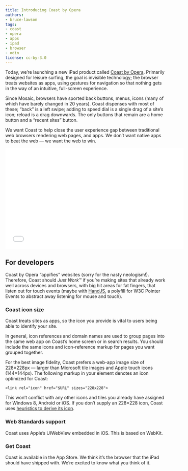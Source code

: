 ```yaml
---
title: Introducing Coast by Opera
authors:
- bruce-lawson
tags:
- coast
- opera
- apps
- ipad
- browser
- odin
license: cc-by-3.0
---
```


Today, we’re launching a new iPad product called [Coast by Opera][1]. Primarily designed for leisure surfing, the goal is invisible technology; the browser treats websites as apps, using gestures for navigation so that nothing gets in the way of an intuitive, full-screen experience.

[1]: http://coastbyopera.com

Since Mosaic, browsers have sported back buttons, menus, icons (many of which have barely changed in 20 years). Coast dispenses with most of these; “back” is a left swipe; adding to speed dial is a single drag of a site’s icon; reload is a drag downwards. The only buttons that remain are a home button and a “recent sites” button.

We want Coast to help close the user experience gap between traditional web browsers rendering web pages, and apps. We don’t want native apps to beat the web — we want the web to win.

<iframe width="560" height="315" src="//www.youtube.com/embed/PY23b1X9mAM" frameborder="0" allowfullscreen></iframe>

## For developers

Coast by Opera “appifies” websites (sorry for the nasty neologism!). Therefore, Coast should _Just Work_™ if you’re making sites that already work well across devices and browsers, with big hit areas for fat fingers, that listen out for touch events (maybe with [HandJS][2], a polyfill for W3C Pointer Events to abstract away listening for mouse and touch).

[2]: https://handjs.codeplex.com

### Coast icon size

Coast treats sites as apps, so the icon you provide is vital to users being able to identify your site.

In general, icon references and domain names are used to group pages into the same web app on Coast’s home screen or in search results. You should include the same icons and icon-reference markup for pages you want grouped together.

For the best image fidelity, Coast prefers a web-app image size of 228×228px — larger than Microsoft tile images and Apple touch icons (144×144px). The following markup in your <head> element denotes an icon optimized for Coast:

	<link rel="icon" href="$URL" sizes="228x228">

This won’t conflict with any other icons and tiles you already have assigned for Windows 8, Android or iOS. If you don’t supply an 228×228 icon, Coast uses [heuristics to derive its icon][3].

[3]: http://coastbyopera.com/developer

### Web Standards support

Coast uses Apple’s UIWebView embedded in iOS. This is based on WebKit.

### Get Coast

Coast is available in the App Store. We think it’s the browser that the iPad should have shipped with. We’re excited to know what you think of it.
